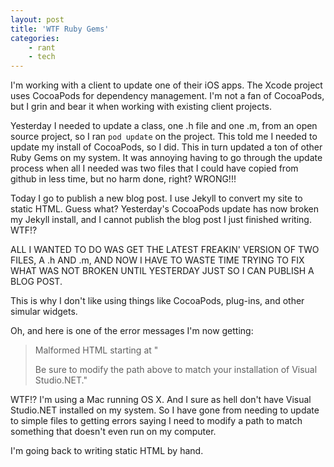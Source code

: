 ```yaml
---
layout: post
title: 'WTF Ruby Gems'
categories:
    - rant
    - tech
---
```

I'm working with a client to update one of their iOS apps. The Xcode project uses CocoaPods for dependency management. I'm not a fan of CocoaPods, but I grin and bear it when working with existing client projects.

Yesterday I needed to update a class, one .h file and one .m, from an open source project, so I ran `pod update` on the project. This told me I needed to update my install of CocoaPods, so I did. This in turn updated a ton of other Ruby Gems on my system. It was annoying having to go through the update process when all I needed was two files that I could have copied from github in less time, but no harm done, right? WRONG!!!

Today I go to publish a new blog post. I use Jekyll to convert my site to static HTML. Guess what? Yesterday's CocoaPods update has now broken my Jekyll install, and I cannot publish the blog post I just finished writing. WTF!?

ALL I WANTED TO DO WAS GET THE LATEST FREAKIN' VERSION OF TWO FILES, A .h AND .m, AND NOW I HAVE TO WASTE TIME TRYING TO FIX WHAT WAS NOT BROKEN UNTIL YESTERDAY JUST SO I CAN PUBLISH A BLOG POST.

This is why I don't like using things like CocoaPods, plug-ins, and other simular widgets.

Oh, and here is one of the error messages I'm now getting:

> Malformed HTML starting at "<p>Be sure to modify the path above to match your installation of Visual Studio.NET."

WTF!? I'm using a Mac running OS X. And I sure as hell don't have Visual Studio.NET installed on my system. So I have gone from needing to update to simple files to getting errors saying I need to modify a path to match something that doesn't even run on my computer.

I'm going back to writing static HTML by hand.
